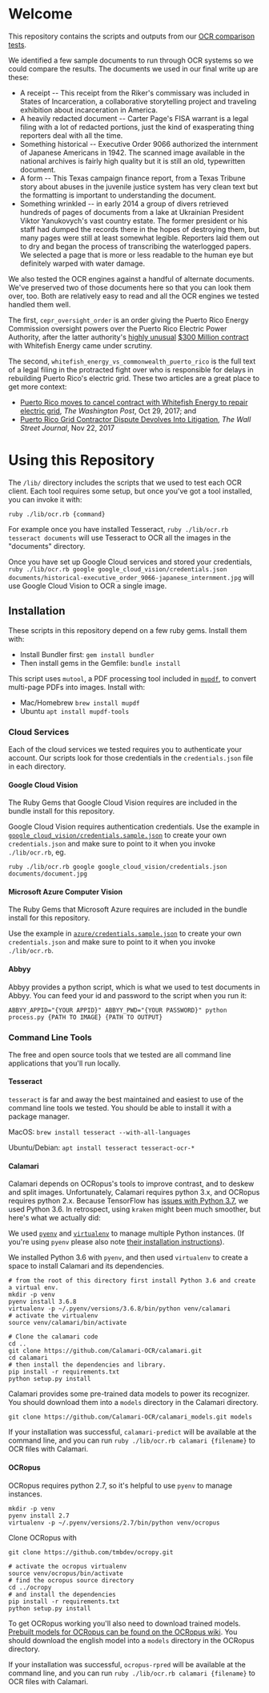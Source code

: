 # Welcome

This repository contains the scripts and outputs from our [OCR comparison tests](https://source.opennews.org/articles/so-many-ocr-options/). 

We identified a few sample documents to run through OCR systems so we could compare the results. The documents we used in our final write up are these:

+ A receipt -- This receipt from the Riker's commissary was included in States of Incarceration, a collaborative storytelling project and traveling exhibition about incarceration in America.
+ A heavily redacted document -- Carter Page's FISA warrant is a legal filing with a lot of redacted portions, just the kind of exasperating thing reporters deal with all the time.
+ Something historical -- Executive Order 9066 authorized the internment of Japanese Americans in 1942. The scanned image available in the national archives is fairly high quality but it is still an old, typewritten document.
+ A form -- This Texas campaign finance report, from a Texas Tribune story about abuses in the juvenile justice system has very clean text but the formatting is important to understanding the document.
+ Something wrinkled --  in early 2014 a group of divers retrieved hundreds of pages of documents from a lake at Ukrainian President Viktor Yanukovych's vast country estate. The former president or his staff had dumped the records there in the hopes of destroying them, but many pages were still at least somewhat legible. Reporters laid them out to dry and began the process of transcribing the waterlogged papers. We selected a page that is more or less readable to the human eye but definitely warped with water damage.

We also tested the OCR engines against a handful of alternate documents. We've preserved two of those documents here so that you can look them over, too. Both are relatively easy to read and all the OCR engines we tested handled them well.  

The first, `cepr_oversight_order`  is an order giving the Puerto Rico Energy Commission oversight powers over the Puerto Rico Electric Power Authority, after the latter authority's [highly unusual](https://www.reuters.com/article/us-usa-puertorico-power/tiny-montana-firms-puerto-rico-power-deal-draws-scrutiny-idUSKBN1CW1X1) [$300 Million contract](https://www.vox.com/policy-and-politics/2017/11/15/16648924/puerto-rico-whitefish-contract-congress-investigation) with Whitefish Energy came under scrutiny.

The second, `whitefish_energy_vs_commonwealth_puerto_rico` is the full text of a legal filing in the protracted fight over who is responsible for delays in rebuilding Puerto Rico's electric grid. These two articles are a great place to get more context:
* [Puerto Rico moves to cancel contract with Whitefish Energy to repair electric grid](https://www.washingtonpost.com/business/economy/puerto-rico-governor-says-contract-to-whitefish-company-should-be-canceled/2017/10/29/e5336cda-bcb8-11e7-97d9-bdab5a0ab381_story.html?utm_term=.685e693e654d), *The Washington Post*, Oct 29, 2017; and
* [Puerto Rico Grid Contractor Dispute Devolves Into Litigation](https://www.wsj.com/articles/puerto-rico-grid-contractor-dispute-devolves-into-litigation-1511396684), *The Wall Street Journal*, Nov 22, 2017

# Using this Repository

The `/lib/` directory includes the scripts that we used to test each OCR client. Each tool requires some setup, but once you've got a tool installed, you can invoke it with:

`ruby ./lib/ocr.rb {command}`

For example once you have installed Tesseract, `ruby ./lib/ocr.rb tesseract documents` will use Tesseract to OCR all the images in the "documents" directory.

Once you have set up Google Cloud services and stored your credentials, `ruby ./lib/ocr.rb google google_cloud_vision/credentials.json documents/historical-executive_order_9066-japanese_internment.jpg` will use Google Cloud Vision to OCR a single image.

## Installation

These scripts in this repository depend on a few ruby gems. Install them with:

- Install Bundler first: `gem install bundler`
- Then install gems in the Gemfile: `bundle install`

This script uses `mutool`, a PDF processing tool included in  [`mupdf`](https://mupdf.com/docs/index.html), to convert multi-page PDFs into images. Install with:

- Mac/Homebrew `brew install mupdf`
- Ubuntu `apt install mupdf-tools`

### Cloud Services

Each of the cloud services we tested requires you to authenticate your account. Our scripts look for those credentials in the `credentials.json` file in each directory.  

#### Google Cloud Vision

The Ruby Gems that Google Cloud Vision requires are included in the bundle install for this repository.  

Google Cloud Vision requires authentication credentials. Use the example in [`google_cloud_vision/credentials.sample.json`](https://github.com/factful/ocr_testing/blob/master/google_cloud_vision/credentials.sample.json) to create your own `credentials.json` and make sure to point to it when you invoke `./lib/ocr.rb`, eg.

 `ruby ./lib/ocr.rb google google_cloud_vision/credentials.json documents/document.jpg`

#### Microsoft Azure Computer Vision

The Ruby Gems that Microsoft Azure requires are included in the bundle install for this repository.  

Use the example in [`azure/credentials.sample.json`](https://github.com/factful/ocr_testing/blob/master/azure/credentials.sample.json) to create your own `credentials.json` and make sure to point to it when you invoke `./lib/ocr.rb`.

#### Abbyy

Abbyy provides a python script, which is what we used to test documents in Abbyy. You can feed your id and password to the script when you run it:

`ABBYY_APPID="{YOUR APPID}" ABBYY_PWD="{YOUR PASSWORD}" python process.py {PATH TO IMAGE} {PATH TO OUTPUT}`

### Command Line Tools

The free and open source tools that we tested are all command line applications that you'll run locally.

#### Tesseract

`tesseract` is far and away the best maintained and easiest to use of the command line tools we tested. You should be able to install it with a package manager.

MacOS: `brew install tesseract --with-all-languages`

Ubuntu/Debian: `apt install tesseract tesseract-ocr-*`

#### Calamari

Calamari depends on OCRopus's tools to improve contrast, and to deskew and split images. Unfortunately, Calamari requires python 3.x, and OCRopus requires python 2.x. Because TensorFlow has [issues with Python 3.7](https://github.com/tensorflow/tensorflow/issues/17022), we used Python 3.6. In retrospect, using `kraken` might been much smoother, but here's what we actually did:

We used [`pyenv`][pyenv] and [`virtualenv`][virtualenv] to manage multiple Python instances.  (If you're using `pyenv` please also note [their installation instructions](https://github.com/pyenv/pyenv/wiki#suggested-build-environment)).

We installed Python 3.6 with `pyenv`, and then used `virtualenv` to create a space to install Calamari and its dependencies.

```
# from the root of this directory first install Python 3.6 and create a virtual env.
mkdir -p venv
pyenv install 3.6.8
virtualenv -p ~/.pyenv/versions/3.6.8/bin/python venv/calamari
# activate the virtualenv
source venv/calamari/bin/activate
```

```
# Clone the calamari code
cd ..
git clone https://github.com/Calamari-OCR/calamari.git
cd calamari
# then install the dependencies and library.
pip install -r requirements.txt
python setup.py install
```

Calamari provides some pre-trained data models to power its recognizer.  You should download them into a `models` directory in the Calamari directory.

```
git clone https://github.com/Calamari-OCR/calamari_models.git models
```

If your installation was successful, `calamari-predict` will be available at the command line, and you can run `ruby ./lib/ocr.rb calamari {filename}` to OCR files with Calamari.

#### OCRopus

OCRopus requires python 2.7, so it's helpful to use `pyenv` to manage instances.

```
mkdir -p venv
pyenv install 2.7
virtualenv -p ~/.pyenv/versions/2.7/bin/python venv/ocropus
```
Clone OCRopus with

`git clone https://github.com/tmbdev/ocropy.git`

```
# activate the ocropus virtualenv
source venv/ocropus/bin/activate
# find the ocropus source directory
cd ../ocropy
# and install the dependencies
pip install -r requirements.txt
python setup.py install
```

To get OCRopus working you'll also need to download trained models.  [Prebuilt models for OCRopus can be found on the OCRopus wiki](https://github.com/tmbdev/ocropy/wiki/Models#latin-scripts).  You should download the english model into a `models` directory in the OCRopus directory.

If your installation was successful, `ocropus-rpred` will be available at the command line, and you can run `ruby ./lib/ocr.rb calamari {filename}` to OCR files with Calamari.


[pyenv]: https://github.com/pyenv/pyenv
[virtualenv]: https://virtualenv.pypa.io/en/latest/
